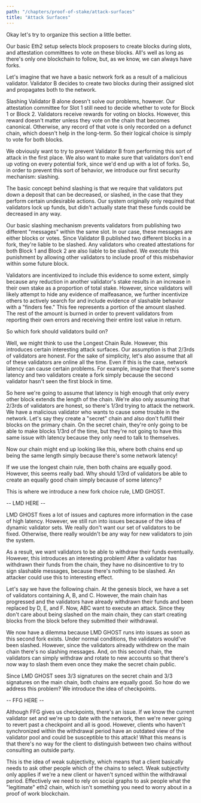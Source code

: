 ```yaml
---
path: "/chapters/proof-of-stake/attack-surfaces"
title: "Attack Surfaces"
---
```


Okay let's try to organize this section a little better.

Our basic Eth2 setup selects block proposers to create blocks during slots, and attestation committees to vote on these blocks. All's well as long as there's only one blockchain to follow, but, as we know, we can always have forks.

Let's imagine that we have a basic network fork as a result of a malicious validator. Validator B decides to create two blocks during their assigned slot and propagates both to the network.

Slashing Validator B alone doesn't solve our problems, however. Our attestation committee for Slot 1 still need to decide whether to vote for Block 1 or Block 2. Validators receive rewards for voting on blocks. However, this reward doesn't matter unless they vote on the chain that becomes canonical. Otherwise, any record of that vote is only recorded on a defunct chain, which doesn't help in the long-term. So their logical choice is simply to vote for both blocks.

We obviously want to try to prevent Validator B from performing this sort of attack in the first place. We also want to make sure that validators don't end up voting on every potential fork, since we'd end up with a lot of forks. So, in order to prevent this sort of behavior, we introduce our first security mechanism: slashing.

The basic concept behind slashing is that we require that validators put down a deposit that can be decreased, or slashed, in the case that they perform certain undesirable actions. Our system originally only required that validators lock up funds, but didn't actually state that these funds could be decreased in any way.

Our basic slashing mechanism prevents validators from publishing two different "messages" within the same slot. In our case, these messages are either blocks or votes. Since Validator B published two different blocks in a fork, they're liable to be slashed. Any validators who created attestations for both Block 1 and Block 2 are also liable to be slashed. We execute this punishment by allowing other validators to include proof of this misbehavior within some future block.

Validators are incentivized to include this evidence to some extent, simply because any reduction in another validator's stake results in an increase in their own stake as a proportion of total stake. However, since validators will likely attempt to hide any evidence of malfeasance, we further incentivize others to actively search for and include evidence of slashable behavior with a "finders fee." This fee represents a portion of the amount slashed. The rest of the amount is burned in order to prevent validators from reporting their own errors and receiving their entire lost value in return.

So which fork should validators build on?

Well, we might think to use the Longest Chain Rule. However, this introduces certain interesting attack surfaces. Our assumption is that 2/3rds of validators are honest. For the sake of simplicity, let's also assume that all of these validators are online all the time. Even if this is the case, network latency can cause certain problems. For example, imagine that there's some latency and two validators create a fork simply because the second validator hasn't seen the first block in time. 

So here we're going to assume that latency is high enough that only every other block extends the length of the chain. We're also only assuming that 2/3rds of validators are honest, so there's 1/3rd trying to attack the network. We have a malicious validator who wants to cause some trouble in the network. Let's say they create a "secret" chain and also don't fulfill their blocks on the primary chain. On the secret chain, they're only going to be able to make blocks 1/3rd of the time, but they're not going to have this same issue with latency because they only need to talk to themselves.

Now our chain might end up looking like this, where both chains end up being the same length simply because there's some network latency! 

If we use the longest chain rule, then both chains are equally good. However, this seems really bad. Why should 1/3rd of validators be able to create an equally good chain simply because of some latency?

This is where we introduce a new fork choice rule, LMD GHOST.

-- LMD HERE --

LMD GHOST fixes a lot of issues and captures more information in the case of high latency. However, we still run into issues because of the idea of dynamic validator sets. We really don't want our set of validators to be fixed. Otherwise, there really wouldn't be any way for new validators to join the system.

As a result, we want validators to be able to withdraw their funds eventually. However, this introduces an interesting problem! After a validator has withdrawn their funds from the chain, they have no disincentive to try to sign slashable messages, because there's nothing to be slashed. An attacker could use this to interesting effect. 

Let's say we have the following chain. At the genesis block, we have a set of validators containing A, B, and C. However, the main chain has progressed and the validators have already withdrawn their funds and been replaced by D, E, and F. Now, ABC want to execute an attack. Since they don't care about being slashed on the main chain, they can start creating blocks from the block before they submitted their withdrawal.

We now have a dilemma because LMD GHOST runs into issues as soon as this second fork exists. Under normal conditions, the validators would've been slashed. However, since the validators already withdrew on the main chain there's no slashing messages. And, on this second chain, the validators can simply withdraw and rotate to new accounts so that there's now way to slash them even once they make the secret chain public.

Since LMD GHOST sees 3/3 signatures on the secret chain and 3/3 signatures on the main chain, both chains are equally good. So how do we address this problem? We introduce the idea of checkpoints.

-- FFG HERE --

Although FFG gives us checkpoints, there's an issue. If we know the current validator set and we're up to date with the network, then we're never going to revert past a checkpoint and all is good. However, clients who haven't synchronized within the withdrawal period have an outdated view of the validator pool and could be susceptible to this attack! What this means is that there's no way for the client to distinguish between two chains without consulting an outside party.

This is the idea of weak subjectivity, which means that a client basically needs to ask other people which of the chains to select. Weak subjectivity only applies if we're a new client or haven't synced within the withdrawal period. Effectively we need to rely on social graphs to ask people what the "legitimate" eth2 chain, which isn't something you need to worry about in a proof of work blockchain.

